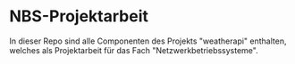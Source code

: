 # NBS-Projektarbeit

In dieser Repo sind alle Componenten des Projekts "weatherapi" enthalten, welches als Projektarbeit für das Fach "Netzwerkbetriebssysteme".
